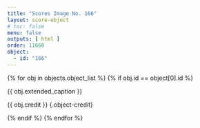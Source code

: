 ```yaml
---
title: "Scores Image No. 166"
layout: score-object
# toc: false
menu: false
outputs: [ html ]
order: 11660
object:
  - id: "166"
---
```


{% for obj in objects.object_list %}
{% if obj.id == object[0].id %}

{{ obj.extended_caption }}

{{ obj.credit }} {.object-credit}

{% endif %}
{% endfor %}
